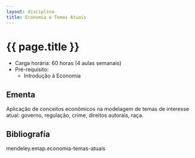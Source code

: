```yaml
---
layout: disciplina
title: Economia e Temas Atuais
---
```


# {{ page.title }}

- Carga horária: 60 horas (4 aulas semanais)
- Pré-requisito: 
    - Introdução à Economia 

## Ementa 

Aplicação de conceitos econômicos na modelagem de temas de interesse
atual: governo, regulação, crime, direitos autorais, raça.

## Bibliografía

mendeley.emap.economia-temas-atuais
